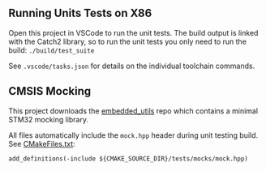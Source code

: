## Running Units Tests on X86

Open this project in VSCode to run the unit tests. The build output is linked with the Catch2 library, so to run the unit tests you only need to run the build:
`./build/test_suite`

See `.vscode/tasks.json` for details on the individual toolchain commands.

## CMSIS Mocking

This project downloads the [embedded_utils](https://github.com/cracked-machine/embedded_utils/tree/main/tests) repo which contains a minimal STM32 mocking library.

All files automatically include the `mock.hpp` header during unit testing build. See [CMakeFiles.txt](../CMakeLists.txt#L14):

```
add_definitions(-include ${CMAKE_SOURCE_DIR}/tests/mocks/mock.hpp) 
```